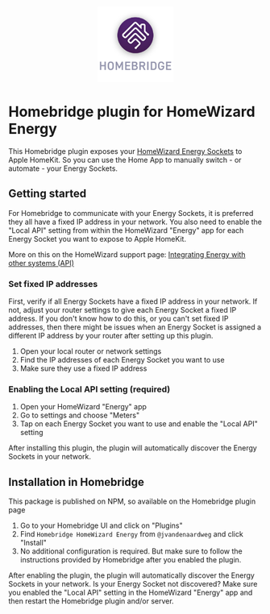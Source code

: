 <p align="center">

<img src="https://github.com/homebridge/branding/raw/master/logos/homebridge-wordmark-logo-vertical.png" width="150">

</p>

# Homebridge plugin for HomeWizard Energy

This Homebridge plugin exposes your [HomeWizard Energy Sockets](https://www.homewizard.com/shop/wi-fi-energy-socket/) to Apple HomeKit. So you can use the Home App to manually switch - or automate - your Energy Sockets.

## Getting started

For Homebridge to communicate with your Energy Sockets, it is preferred they all have a fixed IP address in your network. You also need to enable the "Local API" setting from within the HomeWizard "Energy" app for each Energy Socket you want to expose to Apple HomeKit.

More on this on the HomeWizard support page: [Integrating Energy with other systems (API)](https://helpdesk.homewizard.com/en/articles/5935977-integrating-energy-with-other-systems-api)

### Set fixed IP addresses

First, verify if all Energy Sockets have a fixed IP address in your network. If not, adjust your router settings to give each Energy Socket a fixed IP address. If you don't know how to do this, or you can't set fixed IP addresses, then there might be issues when an Energy Socket is assigned a different IP address by your router after setting up this plugin.

1. Open your local router or network settings
2. Find the IP addresses of each Energy Socket you want to use
3. Make sure they use a fixed IP address

### Enabling the Local API setting (required)

1. Open your HomeWizard "Energy" app
2. Go to settings and choose "Meters"
3. Tap on each Energy Socket you want to use and enable the "Local API" setting

After installing this plugin, the plugin will automatically discover the Energy Sockets in your network.

## Installation in Homebridge

This package is published on NPM, so available on the Homebridge plugin page

1. Go to your Homebridge UI and click on "Plugins"
2. Find `Homebridge HomeWizard Energy` from `@jvandenaardweg` and click "Install"
3. No additional configuration is required. But make sure to follow the instructions provided by Homebridge after you enabled the plugin.

After enabling the plugin, the plugin will automatically discover the Energy Sockets in your network. Is your Energy Socket not discovered? Make sure you enabled the "Local API" setting in the HomeWizard "Energy" app and then restart the Homebridge plugin and/or server.
